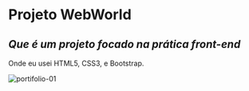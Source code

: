 # Projeto WebWorld
## *Que é um projeto focado na prática front-end* 
Onde eu usei HTML5, CSS3, e Bootstrap.

![portifolio-01](https://user-images.githubusercontent.com/61878023/90783085-0734c900-e2d6-11ea-85e9-6a19857c6c6d.PNG)
